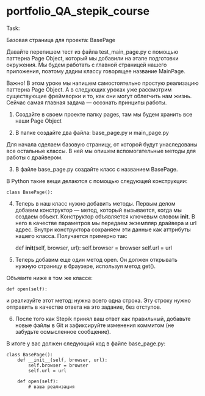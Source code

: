 # portfolio_QA_stepik_course

Task:

Базовая страница для проекта: BasePage

Давайте перепишем тест из файла test_main_page.py с помощью паттерна Page Object, который мы добавили 
на этапе подготовки окружения. Мы будем работать с главной страницей нашего приложения, поэтому дадим 
классу говорящее название MainPage. 

Важно! В этом уроке мы напишем самостоятельно простую реализацию паттерна Page Object. А в следующих 
уроках уже рассмотрим существующие фреймворки и то, как они могут облегчить нам жизнь. Сейчас самая 
главная задача — осознать принципы работы. 

1. Создайте в своем проекте папку pages, там мы будем хранить все наши Page Object 

2. В папке создайте два файла: base_page.py и main_page.py  

Для начала сделаем базовую страницу, от которой будут унаследованы все остальные классы. В ней мы 
опишем вспомогательные методы для работы с драйвером.

3. В файле base_page.py создайте класс с названием BasePage. 

В Python такие вещи делаются с помощью следующей конструкции: 

    class BasePage():

4. Теперь в наш класс нужно добавить методы. Первым делом добавим конструктор — метод, который 
   вызывается, когда мы создаем объект. Конструктор объявляется ключевым словом __init__. В него 
   в качестве параметров мы передаем экземпляр драйвера и url адрес. Внутри конструктора сохраняем 
   эти данные как аттрибуты нашего класса. Получается примерно так: 

    def __init__(self, browser, url):
        self.browser = browser
        self.url = url

5. Теперь добавим еще один метод open. Он должен открывать нужную страницу в браузере, используя метод get().

Объявите ниже в том же классе:

    def open(self):

и реализуйте этот метод: нужна всего одна строка. Эту строку нужно отправить в качестве ответа на 
это задание, без отступов. 

6. После того как Stepik принял ваш ответ как правильный, добавьте новые файлы в Git и зафиксируйте 
   изменения коммитом (не забудьте осмысленное сообщение).

 

В итоге у вас должен следующий код в файле base_page.py: 

    class BasePage():
        def __init__(self, browser, url):
            self.browser = browser
            self.url = url
    
        def open(self): 
            # ваша реализация



